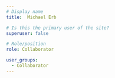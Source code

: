 ```yaml
---
# Display name
title:  Michael Erb

# Is this the primary user of the site?
superuser: false

# Role/position
role: Collaborator

user_groups:
  - Collaborator
---
```

